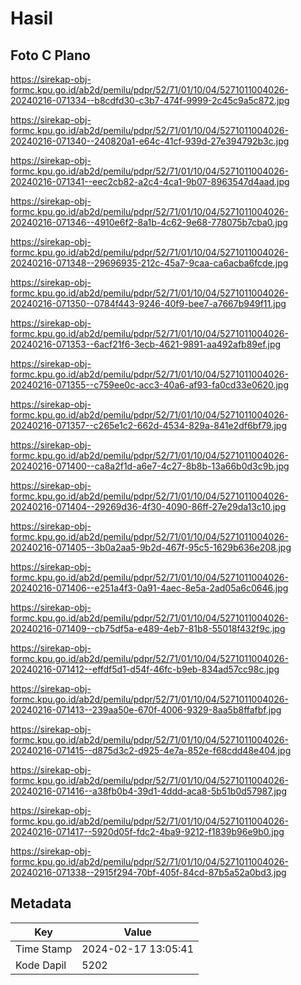 # Hasil

## Foto C Plano

https://sirekap-obj-formc.kpu.go.id/ab2d/pemilu/pdpr/52/71/01/10/04/5271011004026-20240216-071334--b8cdfd30-c3b7-474f-9999-2c45c9a5c872.jpg

https://sirekap-obj-formc.kpu.go.id/ab2d/pemilu/pdpr/52/71/01/10/04/5271011004026-20240216-071340--240820a1-e64c-41cf-939d-27e394792b3c.jpg

https://sirekap-obj-formc.kpu.go.id/ab2d/pemilu/pdpr/52/71/01/10/04/5271011004026-20240216-071341--eec2cb82-a2c4-4ca1-9b07-8963547d4aad.jpg

https://sirekap-obj-formc.kpu.go.id/ab2d/pemilu/pdpr/52/71/01/10/04/5271011004026-20240216-071346--4910e6f2-8a1b-4c62-9e68-778075b7cba0.jpg

https://sirekap-obj-formc.kpu.go.id/ab2d/pemilu/pdpr/52/71/01/10/04/5271011004026-20240216-071348--29696935-212c-45a7-9caa-ca6acba6fcde.jpg

https://sirekap-obj-formc.kpu.go.id/ab2d/pemilu/pdpr/52/71/01/10/04/5271011004026-20240216-071350--0784f443-9246-40f9-bee7-a7667b949f11.jpg

https://sirekap-obj-formc.kpu.go.id/ab2d/pemilu/pdpr/52/71/01/10/04/5271011004026-20240216-071353--6acf21f6-3ecb-4621-9891-aa492afb89ef.jpg

https://sirekap-obj-formc.kpu.go.id/ab2d/pemilu/pdpr/52/71/01/10/04/5271011004026-20240216-071355--c759ee0c-acc3-40a6-af93-fa0cd33e0620.jpg

https://sirekap-obj-formc.kpu.go.id/ab2d/pemilu/pdpr/52/71/01/10/04/5271011004026-20240216-071357--c265e1c2-662d-4534-829a-841e2df6bf79.jpg

https://sirekap-obj-formc.kpu.go.id/ab2d/pemilu/pdpr/52/71/01/10/04/5271011004026-20240216-071400--ca8a2f1d-a6e7-4c27-8b8b-13a66b0d3c9b.jpg

https://sirekap-obj-formc.kpu.go.id/ab2d/pemilu/pdpr/52/71/01/10/04/5271011004026-20240216-071404--29269d36-4f30-4090-86ff-27e29da13c10.jpg

https://sirekap-obj-formc.kpu.go.id/ab2d/pemilu/pdpr/52/71/01/10/04/5271011004026-20240216-071405--3b0a2aa5-9b2d-467f-95c5-1629b636e208.jpg

https://sirekap-obj-formc.kpu.go.id/ab2d/pemilu/pdpr/52/71/01/10/04/5271011004026-20240216-071406--e251a4f3-0a91-4aec-8e5a-2ad05a6c0646.jpg

https://sirekap-obj-formc.kpu.go.id/ab2d/pemilu/pdpr/52/71/01/10/04/5271011004026-20240216-071409--cb75df5a-e489-4eb7-81b8-55018f432f9c.jpg

https://sirekap-obj-formc.kpu.go.id/ab2d/pemilu/pdpr/52/71/01/10/04/5271011004026-20240216-071412--effdf5d1-d54f-46fc-b9eb-834ad57cc98c.jpg

https://sirekap-obj-formc.kpu.go.id/ab2d/pemilu/pdpr/52/71/01/10/04/5271011004026-20240216-071413--239aa50e-670f-4006-9329-8aa5b8ffafbf.jpg

https://sirekap-obj-formc.kpu.go.id/ab2d/pemilu/pdpr/52/71/01/10/04/5271011004026-20240216-071415--d875d3c2-d925-4e7a-852e-f68cdd48e404.jpg

https://sirekap-obj-formc.kpu.go.id/ab2d/pemilu/pdpr/52/71/01/10/04/5271011004026-20240216-071416--a38fb0b4-39d1-4ddd-aca8-5b51b0d57987.jpg

https://sirekap-obj-formc.kpu.go.id/ab2d/pemilu/pdpr/52/71/01/10/04/5271011004026-20240216-071417--5920d05f-fdc2-4ba9-9212-f1839b96e9b0.jpg

https://sirekap-obj-formc.kpu.go.id/ab2d/pemilu/pdpr/52/71/01/10/04/5271011004026-20240216-071338--2915f294-70bf-405f-84cd-87b5a52a0bd3.jpg


## Metadata

| Key        | Value               |
| ---------- | ------------------- |
| Time Stamp | 2024-02-17 13:05:41 |
| Kode Dapil | 5202                |



